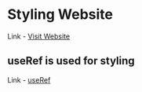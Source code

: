 # Styling Website

Link - [Visit Website]()

## useRef is used for styling
Link - [useRef](https://www.w3schools.com/react/react_useref.asp)